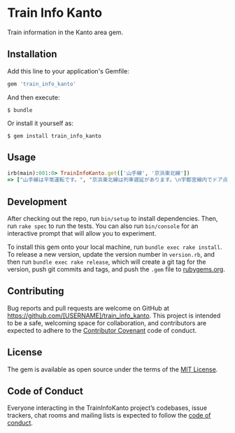 # Train Info Kanto
Train information in the Kanto area gem.

## Installation

Add this line to your application's Gemfile:

```ruby
gem 'train_info_kanto'
```

And then execute:

    $ bundle

Or install it yourself as:

    $ gem install train_info_kanto

## Usage

```ruby
irb(main):001:0> TrainInfoKanto.get(['山手線', '京浜東北線'])
=> ["山手線は平常運転です。", "京浜東北線は列車遅延があります。\n宇都宮線内でドア点検を行った影響で、一部列車に遅れが出ています。 （9月21日 16時45分掲載）\nhttps://transit.yahoo.co.jp/traininfo/detail/22/0/"]
```

## Development

After checking out the repo, run `bin/setup` to install dependencies. Then, run `rake spec` to run the tests. You can also run `bin/console` for an interactive prompt that will allow you to experiment.

To install this gem onto your local machine, run `bundle exec rake install`. To release a new version, update the version number in `version.rb`, and then run `bundle exec rake release`, which will create a git tag for the version, push git commits and tags, and push the `.gem` file to [rubygems.org](https://rubygems.org).

## Contributing

Bug reports and pull requests are welcome on GitHub at https://github.com/[USERNAME]/train_info_kanto. This project is intended to be a safe, welcoming space for collaboration, and contributors are expected to adhere to the [Contributor Covenant](http://contributor-covenant.org) code of conduct.

## License

The gem is available as open source under the terms of the [MIT License](https://opensource.org/licenses/MIT).

## Code of Conduct

Everyone interacting in the TrainInfoKanto project’s codebases, issue trackers, chat rooms and mailing lists is expected to follow the [code of conduct](https://github.com/[USERNAME]/train_info_kanto/blob/master/CODE_OF_CONDUCT.md).
